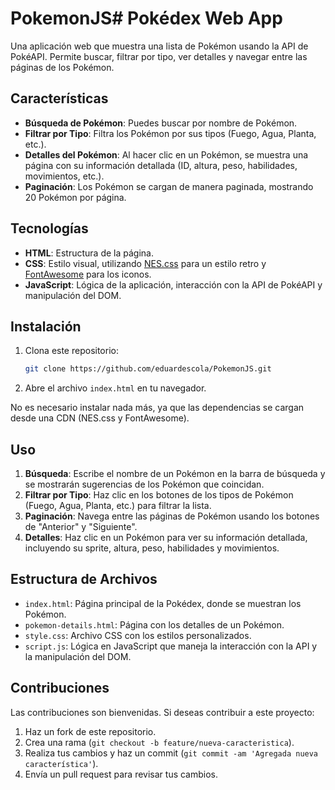 # PokemonJS# Pokédex Web App

Una aplicación web que muestra una lista de Pokémon usando la API de PokéAPI. Permite buscar, filtrar por tipo, ver detalles y navegar entre las páginas de los Pokémon.

## Características

- **Búsqueda de Pokémon**: Puedes buscar por nombre de Pokémon.
- **Filtrar por Tipo**: Filtra los Pokémon por sus tipos (Fuego, Agua, Planta, etc.).
- **Detalles del Pokémon**: Al hacer clic en un Pokémon, se muestra una página con su información detallada (ID, altura, peso, habilidades, movimientos, etc.).
- **Paginación**: Los Pokémon se cargan de manera paginada, mostrando 20 Pokémon por página.

## Tecnologías

- **HTML**: Estructura de la página.
- **CSS**: Estilo visual, utilizando [NES.css](https://nostalgic-css.github.io/NES.css/) para un estilo retro y [FontAwesome](https://fontawesome.com/) para los iconos.
- **JavaScript**: Lógica de la aplicación, interacción con la API de PokéAPI y manipulación del DOM.

## Instalación

1. Clona este repositorio:
    ```bash
    git clone https://github.com/eduardescola/PokemonJS.git
    ```

2. Abre el archivo `index.html` en tu navegador.

No es necesario instalar nada más, ya que las dependencias se cargan desde una CDN (NES.css y FontAwesome).

## Uso

1. **Búsqueda**: Escribe el nombre de un Pokémon en la barra de búsqueda y se mostrarán sugerencias de los Pokémon que coincidan.
2. **Filtrar por Tipo**: Haz clic en los botones de los tipos de Pokémon (Fuego, Agua, Planta, etc.) para filtrar la lista.
3. **Paginación**: Navega entre las páginas de Pokémon usando los botones de "Anterior" y "Siguiente".
4. **Detalles**: Haz clic en un Pokémon para ver su información detallada, incluyendo su sprite, altura, peso, habilidades y movimientos.

## Estructura de Archivos

- `index.html`: Página principal de la Pokédex, donde se muestran los Pokémon.
- `pokemon-details.html`: Página con los detalles de un Pokémon.
- `style.css`: Archivo CSS con los estilos personalizados.
- `script.js`: Lógica en JavaScript que maneja la interacción con la API y la manipulación del DOM.

## Contribuciones

Las contribuciones son bienvenidas. Si deseas contribuir a este proyecto:

1. Haz un fork de este repositorio.
2. Crea una rama (`git checkout -b feature/nueva-caracteristica`).
3. Realiza tus cambios y haz un commit (`git commit -am 'Agregada nueva característica'`).
4. Envía un pull request para revisar tus cambios.
